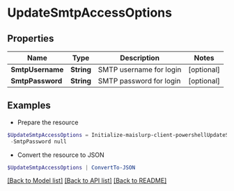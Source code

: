 # UpdateSmtpAccessOptions
## Properties

Name | Type | Description | Notes
------------ | ------------- | ------------- | -------------
**SmtpUsername** | **String** | SMTP username for login | [optional] 
**SmtpPassword** | **String** | SMTP password for login | [optional] 

## Examples

- Prepare the resource
```powershell
$UpdateSmtpAccessOptions = Initialize-maislurp-client-powershellUpdateSmtpAccessOptions  -SmtpUsername null `
 -SmtpPassword null
```

- Convert the resource to JSON
```powershell
$UpdateSmtpAccessOptions | ConvertTo-JSON
```

[[Back to Model list]](../README#documentation-for-models) [[Back to API list]](../README#documentation-for-api-endpoints) [[Back to README]](../README)

